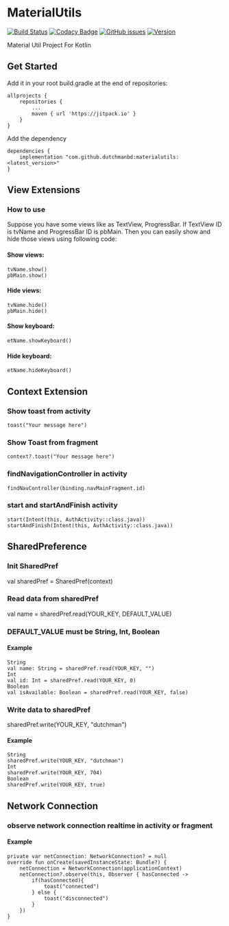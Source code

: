 # MaterialUtils
[![Build Status](https://travis-ci.org/dutchmanbd/materialutils.svg?branch=master)](https://travis-ci.org/dutchmanbd/materialutils)
[![Codacy Badge](https://api.codacy.com/project/badge/Grade/c8b09abd111b43878ac55929b28485cd)](https://www.codacy.com/manual/dutchmanbd/materialutils?utm_source=github.com&amp;utm_medium=referral&amp;utm_content=dutchmanbd/materialutils&amp;utm_campaign=Badge_Grade)
[![GitHub issues](https://img.shields.io/github/issues/dutchmanbd/materialutils)](https://github.com/dutchmanbd/materialutils/issues)
[![Version](https://jitpack.io/v/dutchmanbd/materialutils.svg?label=lastest)](https://github.com/dutchmanbd/materialutils/releases)



Material Util Project For Kotlin

## Get Started
Add it in your root build.gradle at the end of repositories:

```
allprojects {
	repositories {
		...
		maven { url 'https://jitpack.io' }	
	}
}
```
Add the dependency

```
dependencies {
	implementation "com.github.dutchmanbd:materialutils:<latest_version>"
}
```
## View Extensions

### How to use

Suppose you have some views like as TextView, ProgressBar. If TextView ID is tvName and ProgressBar ID is pbMain.
Then you can easily show and hide those views using following code:

#### Show views:
```
tvName.show()
pbMain.show()
```

#### Hide views:
```
tvName.hide()
pbMain.hide()
```

#### Show keyboard:
```
etName.showKeyboard()
```

#### Hide keyboard:
```
etName.hideKeyboard()
```


## Context Extension
### Show toast from activity
```
toast("Your message here")
```
### Show Toast from fragment

```
context?.toast("Your message here")
```

### findNavigationController in activity

```
findNavController(binding.navMainFragment.id)
```

### start and startAndFinish activity

```
start(Intent(this, AuthActivity::class.java))
startAndFinish(Intent(this, AuthActivity::class.java))
```

## SharedPreference

### Init SharedPref
val sharedPref = SharedPref(context)

### Read data from sharedPref

val name = sharedPref.read(YOUR_KEY, DEFAULT_VALUE) 

### DEFAULT_VALUE must be String, Int, Boolean

#### Example
```
String
val name: String = sharedPref.read(YOUR_KEY, "")
Int
val id: Int = sharedPref.read(YOUR_KEY, 0)
Boolean
val isAvailable: Boolean = sharedPref.read(YOUR_KEY, false)
```
### Write data to sharedPref

sharedPref.write(YOUR_KEY, "dutchman")

#### Example
```
String
sharedPref.write(YOUR_KEY, "dutchman")
Int
sharedPref.write(YOUR_KEY, 704)
Boolean
sharedPref.write(YOUR_KEY, true)
```
## Network Connection
### observe network connection realtime in activity or fragment
#### Example
```
private var netConnection: NetworkConnection? = null
override fun onCreate(savedInstanceState: Bundle?) {
    netConnection = NetworkConnection(applicationContext)
    netConnection?.observe(this, Observer { hasConnected ->
        if(hasConnected){
            toast("connected")
        } else {
            toast("disconnected")
        }
    })
}
```